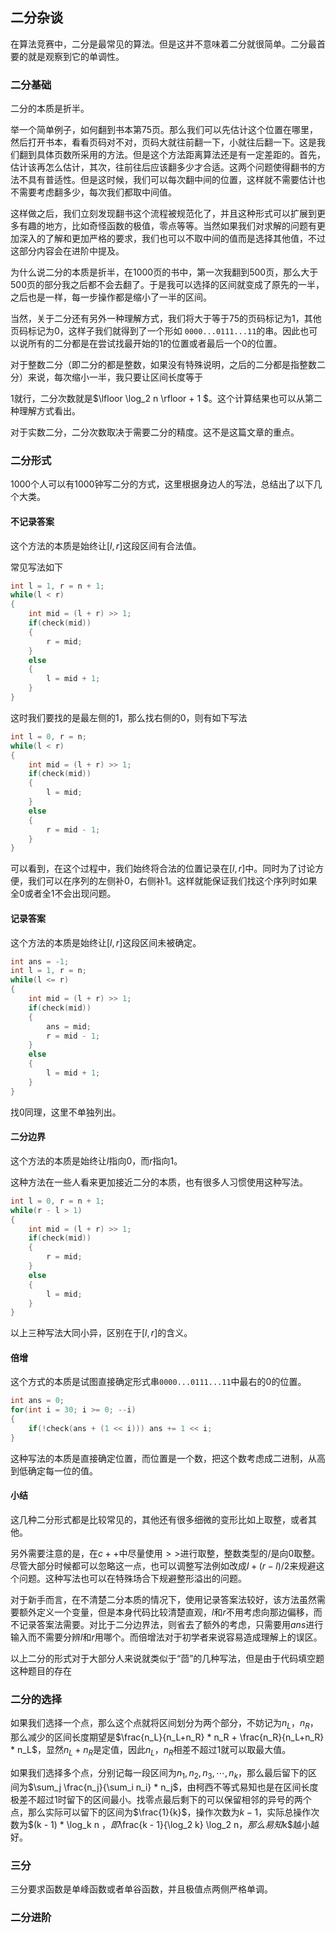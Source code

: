 ## 二分杂谈
在算法竞赛中，二分是最常见的算法。但是这并不意味着二分就很简单。二分最首要的就是观察到它的单调性。

### 二分基础
二分的本质是折半。

举一个简单例子，如何翻到书本第75页。那么我们可以先估计这个位置在哪里，然后打开书本，看看页码对不对，页码大就往前翻一下，小就往后翻一下。这是我们翻到具体页数所采用的方法。但是这个方法距离算法还是有一定差距的。首先，估计该再怎么估计，其次，往前往后应该翻多少才合适。这两个问题使得翻书的方法不具有普适性。但是这时候，我们可以每次翻中间的位置，这样就不需要估计也不需要考虑翻多少，每次我们都取中间值。

这样做之后，我们立刻发现翻书这个流程被规范化了，并且这种形式可以扩展到更多有趣的地方，比如奇怪函数的极值，零点等等。当然如果我们对求解的问题有更加深入的了解和更加严格的要求，我们也可以不取中间的值而是选择其他值，不过这部分内容会在进阶中提及。

为什么说二分的本质是折半，在1000页的书中，第一次我翻到500页，那么大于500页的部分我之后都不会去翻了。于是我可以选择的区间就变成了原先的一半，之后也是一样，每一步操作都是缩小了一半的区间。

当然，关于二分还有另外一种理解方式，我们将大于等于75的页码标记为$1$，其他页码标记为$0$，这样子我们就得到了一个形如 `0000...0111...11`的串。因此也可以说所有的二分都是在尝试找最开始的$1$的位置或者最后一个$0$的位置。

对于整数二分（即二分的都是整数，如果没有特殊说明，之后的二分都是指整数二分）来说，每次缩小一半，我只要让区间长度等于

$1$就行，二分次数就是$\lfloor \log_2 n \rfloor + 1 $​。这个计算结果也可以从第二种理解方式看出。

对于实数二分，二分次数取决于需要二分的精度。这不是这篇文章的重点。

### 二分形式
1000个人可以有1000钟写二分的方式，这里根据身边人的写法，总结出了以下几个大类。

#### 不记录答案

这个方法的本质是始终让$[l,r]$​这段区间有合法值。

常见写法如下

```c++
int l = 1, r = n + 1;
while(l < r)
{
    int mid = (l + r) >> 1;
    if(check(mid)) 
    {
        r = mid;
    }
    else
    {
        l = mid + 1;
    }
}
```

这时我们要找的是最左侧的$1$，那么找右侧的$0$，则有如下写法

```c++
int l = 0, r = n;
while(l < r)
{
    int mid = (l + r) >> 1;
    if(check(mid)) 
    {
        l = mid;
    }
    else
    {
        r = mid - 1;
    }
}
```

可以看到，在这个过程中，我们始终将合法的位置记录在$[l,r]$中。同时为了讨论方便，我们可以在序列的左侧补$0$，右侧补$1$。这样就能保证我们找这个序列时如果全$0$或者全$1$不会出现问题。

#### 记录答案

这个方法的本质是始终让$[l,r]$​这段区间未被确定。

```c++
int ans = -1;
int l = 1, r = n;
while(l <= r)
{
    int mid = (l + r) >> 1;
    if(check(mid))
    {
        ans = mid;
        r = mid - 1;
	}
    else 
    {
        l = mid + 1;
	}
}
```

找$0$同理，这里不单独列出。

#### 二分边界

这个方法的本质是始终让$l$指向0，而$r$​指向1。

这种方法在一些人看来更加接近二分的本质，也有很多人习惯使用这种写法。

```c++
int l = 0, r = n + 1;
while(r - l > 1)
{
    int mid = (l + r) >> 1;
    if(check(mid))
    {
        r = mid;
	}
    else 
    {
        l = mid;
	}
}
```

以上三种写法大同小异，区别在于$[l,r]$的含义。

#### 倍增

这个方式的本质是试图直接确定形式串`0000...0111...11`中最右的$0$的位置。

```c++
int ans = 0;
for(int i = 30; i >= 0; --i)
{
    if(!check(ans + (1 << i))) ans += 1 << i;
}
```

这种写法的本质是直接确定位置，而位置是一个数，把这个数考虑成二进制，从高到低确定每一位的值。

#### 小结

这几种二分形式都是比较常见的，其他还有很多细微的变形比如上取整，或者其他。

另外需要注意的是，在$c++$中尽量使用$>>$进行取整，整数类型的$/$是向$0$取整。尽管大部分时候都可以忽略这一点，也可以调整写法例如改成$l + (r - l) / 2$来规避这个问题。这种写法也可以在特殊场合下规避整形溢出的问题。

对于新手而言，在不清楚二分本质的情况下，使用记录答案法较好，该方法虽然需要额外定义一个变量，但是本身代码比较清楚直观，$l$和$r$不用考虑向那边偏移，而不记录答案法需要。对比于二分边界法，则省去了额外的考虑，只需要用$ans$进行输入而不需要分辨$l$和$r$​用哪个。而倍增法对于初学者来说容易造成理解上的误区。

以上二分的形式对于大部分人来说就类似于“茴”的几种写法，但是由于代码填空题这种题目的存在

### 二分的选择

如果我们选择一个点，那么这个点就将区间划分为两个部分，不妨记为$n_L$，$n_R$，那么减少的区间长度期望是$\frac{n_L}{n_L+n_R} * n_R + \frac{n_R}{n_L+n_R} * n_L$，显然$n_L+n_R$是定值，因此$n_L$，$n_R$相差不超过$1$就可以取最大值。

如果我们选择多个点，分别记每一段区间为$n_1, n_2,n_3, \cdots, n_k$，那么最后留下的区间为$\sum_j \frac{n_j}{\sum_i n_i} * n_j$，由柯西不等式易知也是在区间长度极差不超过$1$时留下的区间最小。找零点最后剩下的可以保留相邻的异号的两个点，那么实际可以留下的区间为$\frac{1}{k}$，操作次数为$k - 1$，实际总操作次数为$(k - 1) * \log_k n $，即$\frac{k - 1}{\log_2 k} \log_2 n$，那么易知$k$越小越好。

### 三分

三分要求函数是单峰函数或者单谷函数，并且极值点两侧严格单调。



### 二分进阶

